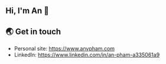 ## Hi, I'm An :wave:

## :earth_asia: Get in touch
- Personal site: https://www.anvpham.com
- LinkedIn: https://www.linkedin.com/in/an-pham-a335061a9
